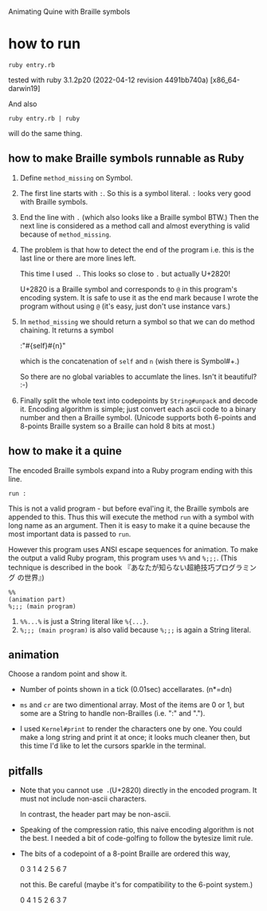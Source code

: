
  Animating Quine with Braille symbols

# how to run

    ruby entry.rb

tested with
ruby 3.1.2p20 (2022-04-12 revision 4491bb740a) [x86_64-darwin19]

And also

    ruby entry.rb | ruby

will do the same thing.

## how to make Braille symbols runnable as Ruby

1. Define `method_missing` on Symbol.

1. The first line starts with `:`. So this is a symbol literal.
   `:` looks very good with Braille symbols.

1. End the line with `.` (which also looks like a Braille symbol BTW.)
   Then the next line is considered as a method call and almost everything
   is valid because of `method_missing`.

1. The problem is that how to detect the end of the program i.e. this is
   the last line or there are more lines left.

   This time I used `⠠`. This looks so close to `.` but actually U+2820!

   U+2820 is a Braille symbol and corresponds to `@` in this program's
   encoding system. It is safe to use it as the end mark because I wrote
   the program without using `@` (it's easy, just don't use instance vars.)

1. In `method_missing` we should return a symbol so that we can do method
   chaining. It returns a symbol

      :"#{self}#{n}"
     
   which is the concatenation of `self` and `n` (wish there is Symbol#+.)

   So there are no global variables to accumlate the lines. Isn't it beautiful? :-)

1. Finally split the whole text into codepoints by `String#unpack` and
   decode it. Encoding algorithm is simple; just convert each ascii code
   to a binary number and then a Braille symbol. (Unicode supports both
   6-points and 8-points Braille system so a Braille can hold 8 bits
   at most.)

## how to make it a quine

The encoded Braille symbols expand into a Ruby program ending with this line.
 
    run :

This is not a valid program - but before eval'ing it, the Braille symbols
are appended to this. Thus this will execute the method `run` with a symbol
with long name as an argument. Then it is easy to make it a quine because
the most important data is passed to `run`.

However this program uses ANSI escape sequences for animation. To make the
output a valid Ruby program, this program uses `%%` and `%;;;`. (This
technique is described in the book 『あなたが知らない超絶技巧プログラミング
の世界』)

    %%
    (animation part)
    %;;; (main program)

1. `%%...%` is just a String literal like `%{...}`.
1. `%;;; (main program)` is also valid because `%;;;` is again a String literal.

## animation

Choose a random point and show it.

- Number of points shown in a tick (0.01sec) accellarates. (n*=dn)

- `ms` and `cr` are two dimentional array. Most of the items are 0 or 1,
  but some are a String to handle non-Brailles (i.e. ":" and "."). 

- I used `Kernel#print` to render the characters one by one. You could make
  a long string and print it at once; it looks much cleaner then, but this
  time I'd like to let the cursors sparkle in the terminal.

## pitfalls

- Note that you cannot use `⠠`(U+2820) directly in the encoded program. It must
  not include non-ascii characters.

  In contrast, the header part may be non-ascii.

- Speaking of the compression ratio, this naive encoding algorithm is not
  the best. I needed a bit of code-golfing to follow the bytesize limit rule.

- The bits of a codepoint of a 8-point Braille are ordered this way,

    0 3
    1 4
    2 5
    6 7

  not this. Be careful (maybe it's for compatibility to the 6-point system.)

    0 4
    1 5
    2 6
    3 7

